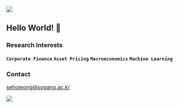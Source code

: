 <img src="https://capsule-render.vercel.app/api?type=waving&color=gradient&customColorList=2&height=100&section=header" />

## Hello World! 👋

### Research Interests

**`Corporate Finance`** **`Asset Pricing`** **`Macroeconomics`** **`Machine Learning`**

### Contact

sehojeong@sogang.ac.kr

<img src="https://capsule-render.vercel.app/api?type=waving&color=gradient&customColorList=2&height=100&section=footer" />
